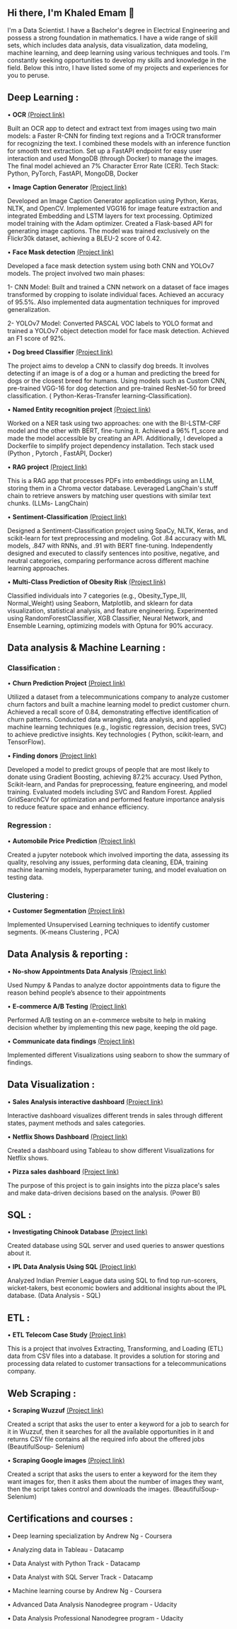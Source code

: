 ## Hi there, I'm Khaled Emam 👋

I'm a Data Scientist. I have a Bachelor's degree in Electrical Engineering and possess a strong foundation in mathematics. I have a wide range of skill sets, which includes data analysis, data visualization, data modeling, machine learning, and deep learning using various techniques and tools. I'm constantly seeking opportunities to develop my skills and knowledge in the field. Below this intro, I have listed some of my projects and experiences for you to peruse.

## Deep Learning :

•	**OCR** [(Project link)](https://github.com/KhaledEemam/OCR)

Built an OCR app to detect and extract text from images using two main models: a Faster R-CNN for finding text regions and a TrOCR transformer for recognizing the text. I combined these models with an inference function for smooth text extraction. Set up a FastAPI endpoint for easy user interaction and used MongoDB (through Docker) to manage the images. The final model achieved an 7% Character Error Rate (CER).
Tech Stack: Python, PyTorch, FastAPI, MongoDB, Docker

• **Image Caption Generator** [(Project link)](https://github.com/KhaledEemam/image-caption-generator)

Developed an Image Caption Generator application using Python, Keras, NLTK, and OpenCV. Implemented VGG16 for image feature extraction and integrated Embedding and LSTM layers for text processing. Optimized model training with the Adam optimizer. Created a Flask-based API for generating image captions. The model was trained exclusively on the Flickr30k dataset, achieving a BLEU-2 score of 0.42.

• **Face Mask detection** [(Project link)](https://github.com/KhaledEemam/face_mask_detection_YOLO7_CNN)

Developed a face mask detection system using both CNN and YOLOv7 models. The project involved two main phases:

1- CNN Model: Built and trained a CNN network on a dataset of face images transformed by cropping to isolate individual faces. Achieved an accuracy of 95.5%. Also implemented data augmentation techniques for improved generalization.

2- YOLOv7 Model: Converted PASCAL VOC labels to YOLO format and trained a YOLOv7 object detection model for face mask detection. Achieved an F1 score of 92%.

• **Dog breed Classifier** [(Project link)](https://github.com/KhaledEemam/Dog_breed_classifier_using_CNN)

The project aims to develop a CNN to classify dog breeds. It involves detecting if an image is of a dog or a human and predicting the breed for dogs or the closest breed for humans. Using models such as Custom CNN, pre-trained VGG-16 for dog detection and pre-trained ResNet-50 for breed classification. ( Python-Keras-Transfer learning-Classification).

•	**Named Entity recognition project** [(Project link)](https://github.com/KhaledEemam/Named-Entity-Recognition-NER-)

Worked on a NER task using two approaches: one with the BI-LSTM-CRF model and the other with BERT, fine-tuning it. Achieved a 96% f1_score and made the model accessible by creating an API. Additionally, I developed a Dockerfile to simplify project dependency installation. Tech stack used (Python , Pytorch , FastAPI, Docker)

• **RAG project** [(Project link)](https://github.com/KhaledEemam/Simple-RAG-App)

This is a RAG app that processes PDFs into embeddings using an LLM, storing them in a Chroma vector database. Leveraged LangChain's stuff chain to retrieve answers by matching user questions with similar text chunks. (LLMs- LangChain)

• **Sentiment-Classification** [(Project link)](https://github.com/KhaledEemam/Sentiment-Classification)

Designed a Sentiment-Classification project using SpaCy, NLTK, Keras, and scikit-learn for text preprocessing and modeling. Got .84 accuracy with ML models, .847 with RNNs, and .91 with BERT fine-tuning. Independently designed and executed to classify sentences into positive, negative, and neutral categories, comparing performance across different machine learning approaches.

• **Multi-Class Prediction of Obesity Risk** [(Project link)](https://www.kaggle.com/code/khalidemam/multi-class-prediction-of-obesity-risk)

Classified individuals into 7 categories (e.g., Obesity_Type_III, Normal_Weight) using Seaborn, Matplotlib, and sklearn for data visualization, statistical analysis, and feature engineering. Experimented using RandomForestClassifier, XGB Classifier, Neural Network, and Ensemble Learning, optimizing models with Optuna for 90% accuracy.

## Data analysis & Machine Learning :

### Classification :

• **Churn Prediction Project** [(Project link)](https://github.com/KhaledEemam/Churn-Prediction)

Utilized a dataset from a telecommunications company to analyze customer churn factors and built a machine learning model to predict customer churn. Achieved a recall score of 0.84, demonstrating effective identification of churn patterns. Conducted data wrangling, data analysis, and applied machine learning techniques (e.g., logistic regression, decision trees, SVC) to achieve predictive insights. Key technologies ( Python, scikit-learn, and TensorFlow).

• **Finding donors** [(Project link)](https://github.com/KhaledEemam/finding-donors)

Developed a model to predict groups of people that are most likely to donate using Gradient Boosting, achieving 87.2% accuracy. Used Python, Scikit-learn, and Pandas for preprocessing, feature engineering, and model training. Evaluated models including SVC and Random Forest. Applied GridSearchCV for optimization and performed feature importance analysis to reduce feature space and enhance efficiency.

### Regression :

• **Automobile Price Prediction** [(Project link)](https://github.com/KhaledEemam/automobile_prices_prediction)

Created a jupyter notebook which involved importing the data, assessing its quality, resolving any issues, performing data cleaning, EDA, training machine learning models, hyperparameter tuning, and model evaluation on testing data.

### Clustering :

• **Customer Segmentation** [(Project link)](https://github.com/KhaledEemam/customers-segmentation)

Implemented Unsupervised Learning techniques to identify customer segments. (K-means Clustering , PCA)

## Data Analysis & reporting :

• **No-show Appointments Data Analysis** [(Project link)](https://github.com/KhaledEemam/Udacity_analyzing_no_show_appointments_data)

Used Numpy & Pandas to analyze doctor appointments data to figure the reason behind people’s absence to their appointments

• **E-commerce A/B Testing** [(Project link)](https://github.com/KhaledEemam/udacity_analyze_AB_Test_results)

Performed A/B testing on an e-commerce website to help in making decision whether by implementing this new page, keeping the old page.

• **Communicate data findings** [(Project link)](https://github.com/KhaledEemam/Udacity_Communicate_data-findings)

Implemented different Visualizations using seaborn to show the summary of findings.

## Data Visualization :

• **Sales Analysis interactive dashboard** [(Project link)](https://github.com/KhaledEemam/sales_analysis_interactive_tableau)

Interactive dashboard visualizes different trends in sales through different states, payment methods and sales categories.

• **Netflix Shows Dashboard** [(Project link)](https://github.com/KhaledEemam/netflix_dashboard_tableau)

Created a dashboard using Tableau to show different Visualizations for Netflix shows.

• **Pizza sales dashboard** [(Project link)](https://github.com/KhaledEemam/pizza_sales_dashboard/tree/master)

The purpose of this project is to gain insights into the pizza place's sales and make data-driven decisions based on the analysis. (Power BI)

## SQL :

• **Investigating Chinook Database** [(Project link)](https://github.com/KhaledEemam/chinook_database_sql_server)

Created database using SQL server and used queries to answer questions about it.

• **IPL Data Analysis Using SQL** [(Project link)](https://github.com/KhaledEemam/exploring_IPL_database_with_SQL)

 Analyzed Indian Premier League data using SQL to find top run-scorers, wicket-takers, best economic bowlers and additional insights about the IPL database. (Data Analysis - SQL)

## ETL :

• **ETL Telecom Case Study** [(Project link)](https://github.com/KhaledEemam/ETL-Telecom_Case_Study)

This is a project that involves Extracting, Transforming, and Loading (ETL) data from CSV files into a database. It provides a solution for storing and processing data related to customer transactions for a telecommunications company.

## Web Scraping :

•	**Scraping Wuzzuf** [(Project link)](https://github.com/KhaledEemam/web_scraping_wuzzuf-)

Created a script that asks the user to enter a keyword for a job to search for it in Wuzzuf, then it searches for all the available opportunities in it and returns CSV file contains all the required info about the offered jobs (BeautifulSoup- Selenium)

•	**Scraping Google images** [(Project link)](https://github.com/KhaledEemam/web_scraping_downloading_images)

Created a script that asks the users to enter a keyword for the item they want images for, then it asks them about the number of images they want, then the script takes control and downloads the images. (BeautifulSoup- Selenium)


## Certifications and courses :

• Deep learning specialization by Andrew Ng - Coursera

• Analyzing data in Tableau - Datacamp

• Data Analyst with Python Track - Datacamp

• Data Analyst with SQL Server Track - Datacamp

• Machine learning course by Andrew Ng - Coursera

• Advanced Data Analysis Nanodegree program - Udacity

• Data Analysis Professional Nanodegree program - Udacity
